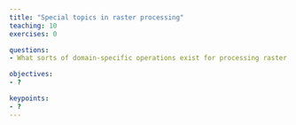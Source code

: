 ```yaml
---
title: "Special topics in raster processing"
teaching: 10
exercises: 0

questions:
- What sorts of domain-specific operations exist for processing raster datasets?

objectives:
- ?

keypoints:
- ?
---
```


